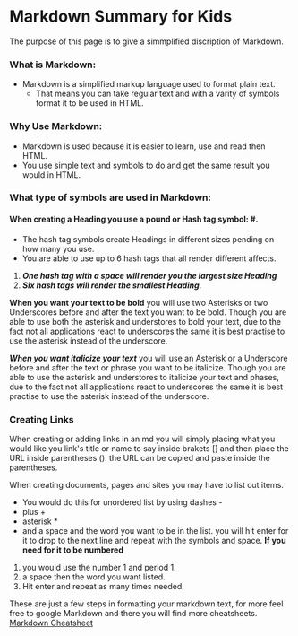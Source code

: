 # Markdown Summary for Kids

   The purpose of this page is to give a simmplified discription of Markdown.

### What is Markdown:

- Markdown is a simplified markup language used to format plain text. 
  - That means you can take regular text and with a varity of symbols format it to be used in HTML.

### Why Use Markdown:

* Markdown is used because it is easier to learn, use and read then HTML. 
 * You use simple text and symbols to do and get the same result you would in HTML. 

### What type of symbols are used in Markdown:

#### When creating a Heading you use a pound or Hash tag symbol: #.
 * The hash tag symbols create Headings in different sizes pending on how many you use.  
 * You are able to use up to 6 hash tags that all render different affects.  
  1.  ***One hash tag with a space will render you the largest size Heading***    
  1.  ***Six hash tags will render the smallest Heading***.

**When you want your text to be bold** you will use two Asterisks or two Underscores before and after the text you want to be bold. 
Though you are able to use both the asterisk and understores to bold your text, due to the fact not all applications react to underscores the same
it is best practise to use the asterisk instead of the underscore. 

***When you want italicize your text*** you will use an Asterisk or a Underscore before and after the text or phrase you want to be italicize. 
Though you are able to use the asterisk and understores to italicize your text and phases, due to the fact not all applications react to underscores the same
it is best practise to use the asterisk instead of the underscore.

### Creating Links

When creating or adding links in an md you will simply placing what you would like you link's title or name to say inside brakets [] 
and then place the URL inside parentheses (). the URL can be copied and paste inside the parentheses.

When creating documents, pages and sites you may have to list out items.
- You would do this for unordered list by using dashes -  
-  plus +   
- asterisk *  
-  and a space and the word you want to be in the list. you will hit enter for it to drop to the next line and repeat with the symbols and space.
**If you need for it to be numbered** 
1.  you would use the number 1 and period 1.  
2. a space then the word you want listed.  
3. Hit enter and repeat as many times needed.

These are just a few steps in formatting your markdown text, for more feel free to google Markdown and there you will find more cheatsheets. 
[Markdown Cheatsheet](https://www.markdownguide.org/cheat-sheet/) 
